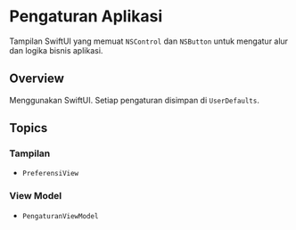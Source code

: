 # Pengaturan Aplikasi

Tampilan SwiftUI yang memuat `NSControl` dan `NSButton` untuk mengatur alur dan logika bisnis aplikasi.

## Overview

Menggunakan SwiftUI. Setiap pengaturan disimpan di `UserDefaults`.

## Topics

### Tampilan
- ``PreferensiView``

### View Model
- ``PengaturanViewModel``
